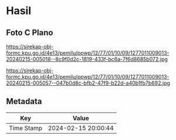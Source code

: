 # Hasil

## Foto C Plano

https://sirekap-obj-formc.kpu.go.id/4e13/pemilu/ppwp/12/77/01/10/09/1277011009013-20240215-005018--8c9f0d2c-1819-433f-bc6a-7f6d8685b072.jpg

https://sirekap-obj-formc.kpu.go.id/4e13/pemilu/ppwp/12/77/01/10/09/1277011009013-20240215-005057--047b0d8c-bfb2-47f9-b22d-a40b1fb7b692.jpg


## Metadata

| Key        | Value               |
| ---------- | ------------------- |
| Time Stamp | 2024-02-15 20:00:44 |



